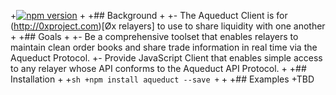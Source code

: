 +[![npm version](https://badge.fury.io/js/aqueduct.svg)](https://badge.fury.io/js/aqueduct)
 +
 +## Background
 +
 +- The Aqueduct Client is for (http://0xproject.com)[Øx relayers] to use to share liquidity with one another
 +
 +## Goals
 +
 +- Be a comprehensive toolset that enables relayers to maintain clean order books and share trade information in real time via the Aqueduct Protocol.
 +- Provide JavaScript Client that enables simple access to any relayer whose API conforms to the Aqueduct API Protocol.
 +
 +## Installation
 +
 +```sh
 +npm install aqueduct --save
 +```
 +
 +## Examples
 +TBD
